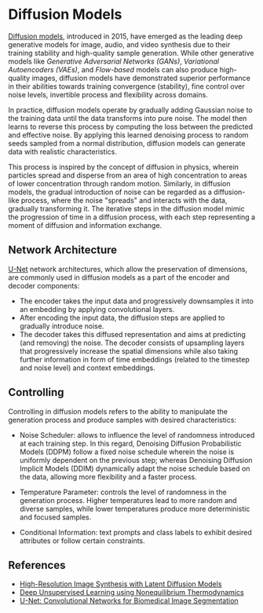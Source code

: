 # Diffusion Models

[Diffusion models](https://arxiv.org/abs/1503.03585), introduced in 2015, have emerged as the leading deep generative models for image, audio, and video synthesis due to their training stability and high-quality sample generation. While other generative models like *Generative Adversarial Networks (GANs)*, *Variational Autoencoders (VAEs)*, and *Flow-based* models can also produce high-quality images, diffusion models have demonstrated superior performance in their abilities towards training convergence (stability), fine control over noise levels, invertible process and flexibility across domains. 

In practice, diffusion models operate by gradually adding Gaussian noise to the training data until the data transforms into pure noise. The model then learns to reverse this process by computing the loss between the predicted and effective noise. By applying this learned denoising process to random seeds sampled from a normal distribution, diffusion models can generate data with realistic characteristics.

This process is inspired by the concept of diffusion in physics, wherein particles spread and disperse from an area of high concentration to areas of lower concentration through random motion. Similarly, in diffusion models, the gradual introduction of noise can be regarded as a diffusion-like process, where the noise "spreads" and interacts with the data, gradually transforming it. The iterative steps in the diffusion model mimic the progression of time in a diffusion process, with each step representing a moment of diffusion and information exchange.

## Network Architecture

[U-Net](https://arxiv.org/pdf/1505.04597v1.pdf) network architectures, which allow the preservation of dimensions, are commonly used in diffusion models as a part of the encoder and decoder components:

- The encoder takes the input data and progressively downsamples it into an embedding by applying convolutional layers. 
- After encoding the input data, the diffusion steps are applied to gradually introduce noise. 
- The decoder takes this diffused representation and aims at predicting (and removing) the noise. The decoder consists of upsampling layers that progressively increase the spatial dimensions while also taking further information in form of time embeddings (related to the timestep and noise level) and context embeddings.

## Controlling

Controlling in diffusion models refers to the ability to manipulate the generation process and produce samples with desired characteristics:

- Noise Scheduler: allows to influence the level of randomness introduced at each training step. In this regard, Denoising Diffusion Probabilistic Models (DDPM) follow a fixed noise schedule wherein the noise is uniformly dependent on the previous step; whereas Denoising Diffusion Implicit Models (DDIM) dynamically adapt the noise schedule based on the data, allowing more flexibility and a faster process.

- Temperature Parameter: controls the level of randomness in the generation process. Higher temperatures lead to more random and diverse samples, while lower temperatures produce more deterministic and focused samples. 

- Conditional Information: text prompts and class labels to exhibit desired attributes or follow certain constraints.

## References

- [High-Resolution Image Synthesis with Latent Diffusion Models](https://arxiv.org/abs/2112.10752)
- [Deep Unsupervised Learning using Nonequilibrium Thermodynamics](https://arxiv.org/abs/1503.03585)
- [U-Net: Convolutional Networks for Biomedical Image Segmentation](https://arxiv.org/pdf/1505.04597v1.pdf)